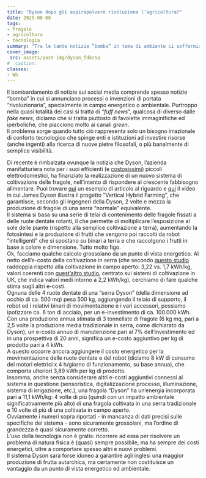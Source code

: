 ```yaml
---
title: "Dyson dopo gli aspirapolvere rivoluziona l’agricoltura?"
date: 2025-08-08
tags:
- fragole
- agricoltura
- tecnologia
summary: "Tra le tante notizie “bomba” in tema di ambiente ci soffermiamo sulla “rivoluzione agricola” del nuovo sistema Dyson di coltivazione delle fragole. Chissà che l’azienda che riesce nel miracolo di far pagare più di 500 euro per un phon, non riesca a farne un altro in campo agricolo-ambientale?"
cover_image:
 src: assets/post-img/dyson_fdkrsa
#  caption: 
classes:
- Wh
---
```


Il bombardamento di notizie sui social media comprende spesso notizie “bomba” in cui si annunciano processi o invenzioni di portata “rivoluzionaria”, specialmente in campo energetico o ambientale. Purtroppo nella quasi totalità dei casi si tratta di *“fuff news*”, qualcosa di diverso dalle *fake news*, diciamo che si tratta piuttosto di favolette immaginifiche ed iperboliche, che piacciono molto ai canali *green*.  
Il problema sorge quando tutto ciò rappresenta solo un bisogno irrazionale di conforto tecnologico che spinge enti e istituzioni ad investire risorse (anche ingenti) alla ricerca di nuove pietre filosofali, o più banalmente di semplice visibilità.

Di recente è rimbalzata ovunque la notizia che Dyson, l’azienda manifatturiera nota per i suoi efficienti (e [costosissimi](https://www.dyson.it/cura-dei-capelli/asciugacapelli/supersonic-r/jasper-plum)) piccoli elettrodomestici, ha finanziato la realizzazione di un nuovo sistema di coltivazione delle fragole, nell’intento di rispondere al crescente fabbisogno alimentare. Puoi trovare [qui](https://www.hdblog.it/green/articoli/n624457/dyson-vertical-farming-produzione-fragole-come/) un esempio di articolo al riguardo e [qui](https://www.youtube.com/watch?v=FA6BCIWPJ30) il video in cui James Dyson illustra il progetto “Vertical Hybrid Farming”, che garantisce, secondo gli ingegneri della Dyson, 2 volte e mezza la produzione di fragole di una serra “normale” equivalente.  
Il sistema si basa su una serie di telai di contenimento delle fragole fissati a delle ruote dentate rotanti, il che permette di moltiplicare l’esposizione al sole delle piante (rispetto alla semplice coltivazione a terra), aumentando la fotosintesi e la produzione di frutti che vengono poi raccolti da robot “intelligenti” che si spostano su binari a terra e che raccolgono i frutti in base a colore e dimensione. Tutto molto figo.  
Ok, facciamo qualche calcolo grossolano da un punto di vista energetico. Al netto dell’e-costo della coltivazione in serra (che secondo [questo studio](https://www.sciencedirect.com/science/article/abs/pii/S0360544217318443) raddoppia rispetto alla coltivazione in campo aperto: 3,22 vs. 1,7 kWh/kg, valori coerenti con [quest’altro studio](https://uhra.herts.ac.uk/id/eprint/875/1/904274.pdf), centrato sui sistemi di coltivazione in UK, che indica valori medi intorno a 2,2 kWh/kg), cerchiamo di fare qualche stima sugli altri e-costi.  
Ognuna delle 4 ruote dentate di una “serra Dyson” (della dimensione ad occhio di  ca. 500 mq) pesa 500 kg, aggiungendo il telaio di supporto, il robot ed i relativi binari di movimentazione e i vari accessori, possiamo ipotizzare ca. 6 ton di acciaio, per un e-investimento di ca. 100.000 kWh. Con una produzione annua stimata di 3 tonnellate di fragole (6 kg mq, pari a 2,5 volte la produzione media tradizionale in serra, come dichiarato da Dyson), un e-costo annuo di manutenzione pari al 7% dell’investimento ed in una prospettiva di 20 anni, significa un e-costo aggiuntivo per kg di prodotto pari a 4 kWh.   
A questo occorre ancora aggiungere il costo energetico per la movimentazione delle ruote dentate e del robot (diciamo 8 kW di consumo dei motori elettrici x 4 h/giorno di funzionamento, su base annua), che comporta ulteriori 3,89 kWh per kg di prodotto.  
Insomma, anche senza considerare altri e-costi aggiuntivi connessi al sistema in questione (sensoristica, digitalizzazione processo, illuminazione, sistema di irrigazione, etc.), una fragola “Dyson” ha un’energia incorporata pari a 11,1 kWh/kg:  4 volte di più (quindi con un impatto ambientale significativamente più alto) di una fragola coltivata in una serra tradizionale e 10 volte di più di una coltivata in campo aperto.   
Ovviamente i numeri sopra riportati \- in mancanza di dati precisi sulle specifiche del sistema \- sono sicuramente grossolani, ma l’ordine di grandezza è quasi sicuramente corretto.   
L’uso della tecnologia non è gratis: ricorrere ad essa per risolvere un problema di natura fisica è (quasi) sempre possibile, ma ha sempre dei costi energetici, oltre a comportare spesso altri e nuovi problemi.   
Il sistema Dyson sarà forse idoneo a garantire agli inglesi una maggior produzione di frutta autarchica, ma certamente non costituisce un vantaggio da un punto di vista energetico ed ambientale.
    